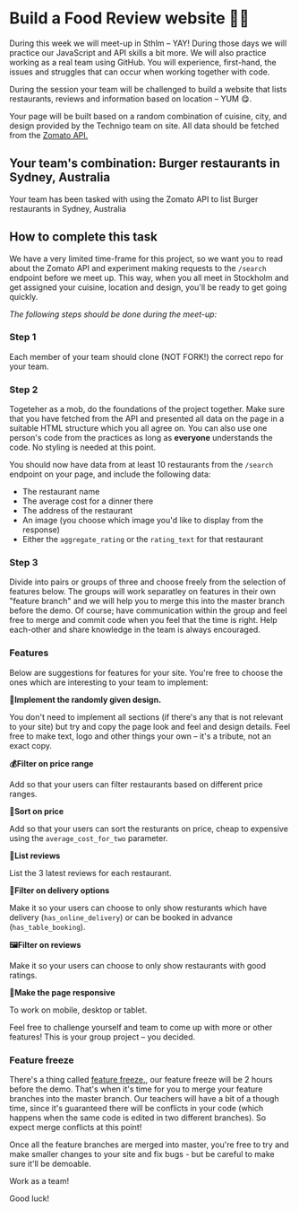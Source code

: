# Build a Food Review website 🌮🥑

During this week we will meet-up in Sthlm – YAY! During those days we will practice our JavaScript and API skills a bit more. We will also practice working as a real team using GitHub. You will experience, first-hand, the issues and struggles that can occur when working together with code. 

During the session your team will be challenged to build a website that lists restaurants, reviews and information based on location – YUM 😋. 

Your page will be built based on a random combination of cuisine, city, and design provided by the Technigo team on site. All data should be fetched from the [Zomato API.](https://developers.zomato.com/)  

## Your team's combination: Burger restaurants in Sydney, Australia

Your team has been tasked with using the Zomato API to list Burger restaurants in Sydney, Australia

## How to complete this task

We have a very limited time-frame for this project, so we want you to read about the Zomato API and experiment making requests to the `/search` endpoint before we meet up. This way, when you all meet in Stockholm and get assigned your cuisine, location and design, you'll be ready to get going quickly. 

*The following steps should be done during the meet-up:* 

### Step 1

Each member of your team should clone (NOT FORK!) the correct repo for your team.

### Step 2

Togeteher as a mob, do the foundations of the project together. Make sure that you have fetched from the API and presented all data on the page in a suitable HTML structure which you all agree on. You can also use one person's code from the practices as long as **everyone** understands the code. No styling is needed at this point. 

You should now have data from at least 10 restaurants from the `/search` endpoint on your page, and include the following data: 

* The restaurant name
* The average cost for a dinner there
* The address of the restaurant
* An image (you choose which image you'd like to display from the response)
* Either the `aggregate_rating` or the `rating_text` for that restaurant

### Step 3 

Divide into pairs or groups of three and choose freely from the selection of features below. The groups will work separatley on features in their own "feature branch" and we will help you to merge this into the master branch before the demo. Of course; have communication within the group and feel free to merge and commit code when you feel that the time is right. Help each-other and share knowledge in the team is always encouraged. 

### Features

Below are suggestions for features for your site. You're free to choose the ones which are interesting to your team to implement: 

**🎨Implement the randomly given design.**

You don't need to implement all sections (if there's any that is not relevant to your site) but try and copy the page look and feel and design details. Feel free to make text, logo and other things your own – it's a tribute, not an exact copy.

**💰Filter on price range** 

Add so that your users can filter restaurants based on different price ranges. 

**🚀Sort on price** 

Add so that your users can sort the resturants on price, cheap to expensive using the `average_cost_for_two` parameter. 

**💬List reviews** 

List the 3 latest reviews for each restaurant. 

**💬Filter on delivery options** 

Make it so your users can choose to only show resturants which have delivery (`has_online_delivery`) or can be booked in advance (`has_table_booking`). 

**🖼Filter on reviews**

Make it so your users can choose to only show restaurants with good ratings.

**📱Make the page responsive**

To work on mobile, desktop or tablet. 

Feel free to challenge yourself and team to come up with more or other features! This is your group project – you decided. 

### Feature freeze 

There's a thing called [feature freeze.](https://en.wikipedia.org/wiki/Freeze_(software_engineering)), our feature freeze will be 2 hours before the demo. That's when it's time for you to merge your feature branches into the master branch. Our teachers will have a bit of a though time, since it's guaranteed there will be conflicts in your code (which happens when the same code is edited in two different branches). So expect merge conflicts at this point!

Once all the feature branches are merged into master, you're free to try and make smaller changes to your site and fix bugs - but be careful to make sure it'll be demoable. 

Work as a team!  

Good luck! 
